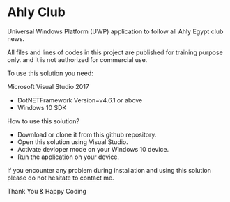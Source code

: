 # Ahly Club
Universal Windows Platform (UWP) application to follow all Ahly Egypt club news.

All files and lines of codes in this project are published for training purpose only. and it is not authorized for commercial use.

To use this solution you need:

Microsoft Visual Studio 2017
- DotNETFramework Version=v4.6.1 or above
- Windows 10 SDK

How to use this solution?
- Download or clone it from this github repository.
- Open this solution using Visual Studio.
- Activate devloper mode on your Windows 10 device.
- Run the application on your device.

If you encounter any problem during installation and using this solution please do not hesitate to contact me.

Thank You & Happy Coding

